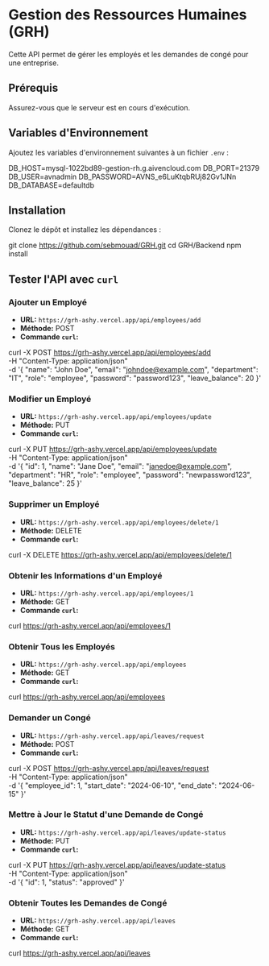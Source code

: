 
# Gestion des Ressources Humaines (GRH)

Cette API permet de gérer les employés et les demandes de congé pour une entreprise.

## Prérequis

Assurez-vous que le serveur est en cours d'exécution.

## Variables d'Environnement

Ajoutez les variables d'environnement suivantes à un fichier `.env` :

DB_HOST=mysql-1022bd89-gestion-rh.g.aivencloud.com
DB_PORT=21379
DB_USER=avnadmin
DB_PASSWORD=AVNS_e6LuKtqbRUj82Gv1JNn
DB_DATABASE=defaultdb

## Installation

Clonez le dépôt et installez les dépendances :

git clone https://github.com/sebmouad/GRH.git 
cd GRH/Backend 
npm install 

## Tester l'API avec `curl`

### Ajouter un Employé

- **URL:** `https://grh-ashy.vercel.app/api/employees/add`
- **Méthode:** POST
- **Commande `curl`:**

curl -X POST https://grh-ashy.vercel.app/api/employees/add \
-H "Content-Type: application/json" \
-d '{
  "name": "John Doe",
  "email": "johndoe@example.com",
  "department": "IT",
  "role": "employee",
  "password": "password123",
  "leave_balance": 20
}'

### Modifier un Employé

- **URL:** `https://grh-ashy.vercel.app/api/employees/update`
- **Méthode:** PUT
- **Commande `curl`:**

curl -X PUT https://grh-ashy.vercel.app/api/employees/update \
-H "Content-Type: application/json" \
-d '{
  "id": 1,
  "name": "Jane Doe",
  "email": "janedoe@example.com",
  "department": "HR",
  "role": "employee",
  "password": "newpassword123",
  "leave_balance": 25
}'

### Supprimer un Employé

- **URL:** `https://grh-ashy.vercel.app/api/employees/delete/1`
- **Méthode:** DELETE
- **Commande `curl`:**

curl -X DELETE https://grh-ashy.vercel.app/api/employees/delete/1

### Obtenir les Informations d'un Employé

- **URL:** `https://grh-ashy.vercel.app/api/employees/1`
- **Méthode:** GET
- **Commande `curl`:**

curl https://grh-ashy.vercel.app/api/employees/1

### Obtenir Tous les Employés

- **URL:** `https://grh-ashy.vercel.app/api/employees`
- **Méthode:** GET
- **Commande `curl`:**

curl https://grh-ashy.vercel.app/api/employees

### Demander un Congé

- **URL:** `https://grh-ashy.vercel.app/api/leaves/request`
- **Méthode:** POST
- **Commande `curl`:**

curl -X POST https://grh-ashy.vercel.app/api/leaves/request \
-H "Content-Type: application/json" \
-d '{
  "employee_id": 1,
  "start_date": "2024-06-10",
  "end_date": "2024-06-15"
}'

### Mettre à Jour le Statut d'une Demande de Congé

- **URL:** `https://grh-ashy.vercel.app/api/leaves/update-status`
- **Méthode:** PUT
- **Commande `curl`:**

curl -X PUT https://grh-ashy.vercel.app/api/leaves/update-status \
-H "Content-Type: application/json" \
-d '{
  "id": 1,
  "status": "approved"
}'

### Obtenir Toutes les Demandes de Congé

- **URL:** `https://grh-ashy.vercel.app/api/leaves`
- **Méthode:** GET
- **Commande `curl`:**

curl https://grh-ashy.vercel.app/api/leaves
